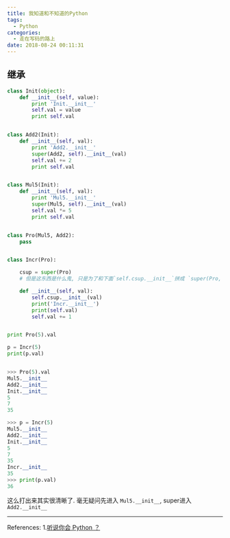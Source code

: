 ```yaml
---
title: 我知道和不知道的Python
tags:
  - Python
categories:
  - 走在写码的路上
date: 2018-08-24 00:11:31
---
```

## 继承

```python
class Init(object):
    def __init__(self, value):
        print 'Init.__init__'
        self.val = value
        print self.val


class Add2(Init):
    def __init__(self, val):
        print 'Add2.__init__'
        super(Add2, self).__init__(val)
        self.val += 2
        print self.val


class Mul5(Init):
    def __init__(self, val):
        print 'Mul5.__init__'
        super(Mul5, self).__init__(val)
        self.val *= 5
        print self.val


class Pro(Mul5, Add2):
    pass


class Incr(Pro):

    csup = super(Pro)
    # 但是这东西是什么鬼, 只是为了和下面`self.csup.__init__`拼成 `super(Pro, self).__init__(val)`?

    def __init__(self, val):
        self.csup.__init__(val)
        print('Incr.__init__')
        print(self.val)
        self.val += 1


print Pro(5).val

p = Incr(5)
print(p.val)


>>> Pro(5).val
Mul5.__init__
Add2.__init__
Init.__init__
5
7
35

>>> p = Incr(5)
Mul5.__init__
Add2.__init__
Init.__init__
5
7
35
Incr.__init__
35
>>> print(p.val)
36
```
这么打出来其实很清晰了.
毫无疑问先进入 `Mul5.__init__`, super进入`Add2.__init__`


-------
References:
1.[听说你会 Python ？](https://manjusaka.itscoder.com/2016/11/18/Someone-tell-me-that-you-think-Python-is-simple/)